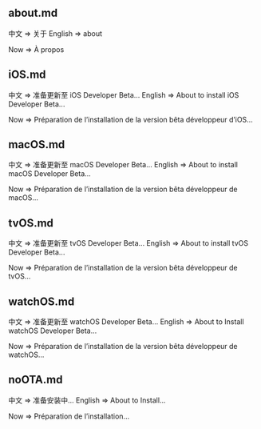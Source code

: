 ## about.md
中文 =\> 关于
English =\> about 

Now =\> À propos

## iOS.md
中文 =\> 准备更新至 iOS Developer Beta…
English =\> About to install iOS Developer Beta... 

Now =\> Préparation de l’installation de la version bêta développeur d’iOS…

## macOS.md
中文 =\> 准备更新至 macOS Developer Beta…
English =\> About to install macOS Developer Beta...

Now =\> Préparation de l’installation de la version bêta développeur de macOS…

## tvOS.md
中文 =\> 准备更新至 tvOS Developer Beta...
English =\> About to install tvOS Developer Beta...

Now =\> Préparation de l’installation de la version bêta développeur de tvOS…

## watchOS.md
中文 =\> 准备更新至 watchOS Developer Beta…
English =\> About to Install watchOS Developer Beta...

Now =\> Préparation de l’installation de la version bêta développeur de watchOS...

## noOTA.md
中文 =\> 准备安装中…
English =\> About to Install...

Now =\> Préparation de l’installation...